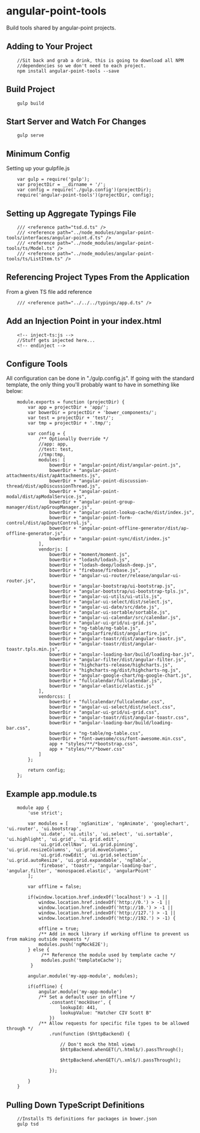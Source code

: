 # angular-point-tools
Build tools shared by angular-point projects.

## Adding to Your Project
        //Sit back and grab a drink, this is going to download all NPM 
        //dependencies so we don't need to each project.
        npm install angular-point-tools --save

        
## Build Project
        gulp build
        
## Start Server and Watch For Changes
        gulp serve
        
## Minimum Config
Setting up your gulpfile.js
                
        var gulp = require('gulp');
        var projectDir = __dirname + '/';
        var config = require('./gulp.config')(projectDir);
        require('angular-point-tools')(projectDir, config);
        
## Setting up Aggregate Typings File
        /// <reference path="tsd.d.ts" />
        /// <reference path="../node_modules/angular-point-tools/interfaces/angular-point.d.ts" />
        /// <reference path="../node_modules/angular-point-tools/ts/Model.ts" />
        /// <reference path="../node_modules/angular-point-tools/ts/ListItem.ts" />

## Referencing Project Types From the Application
From a given TS file add reference
        
        
        /// <reference path="../../../typings/app.d.ts" />
        
## Add an Injection Point in your index.html
        <!-- inject-ts:js -->
        //Stuff gets injected here...
        <!-- endinject -->

## Configure Tools
All configuration can be done in "./gulp.config.js".  If going with the standard template, the only thing you'll
probably want to have in something like below:
    
        module.exports = function (projectDir) {
            var app = projectDir + 'app/';
            var bowerDir = projectDir + 'bower_components/';
            var test = projectDir + 'test/';
            var tmp = projectDir + '.tmp/';
        
            var config = {
                /** Optionally Override */
                //app: app,
                //test: test,
                //tmp:tmp,
                modules: [
                    bowerDir + "angular-point/dist/angular-point.js",
                    bowerDir + "angular-point-attachments/dist/apAttachments.js",
                    bowerDir + "angular-point-discussion-thread/dist/apDiscussionThread.js",
                    bowerDir + "angular-point-modal/dist/apModalService.js",
                    bowerDir + "angular-point-group-manager/dist/apGroupManager.js",
                    bowerDir + "angular-point-lookup-cache/dist/index.js",
                    bowerDir + "angular-point-form-control/dist/apInputControl.js",
                    bowerDir + "angular-point-offline-generator/dist/ap-offline-generator.js",
                    bowerDir + "angular-point-sync/dist/index.js"
                ],
                vendorjs: [
                    bowerDir + "moment/moment.js",
                    bowerDir + "lodash/lodash.js",
                    bowerDir + "lodash-deep/lodash-deep.js",
                    bowerDir + "firebase/firebase.js",
                    bowerDir + "angular-ui-router/release/angular-ui-router.js",
                    bowerDir + "angular-bootstrap/ui-bootstrap.js",
                    bowerDir + "angular-bootstrap/ui-bootstrap-tpls.js",
                    bowerDir + "angular-ui-utils/ui-utils.js",
                    bowerDir + "angular-ui-select/dist/select.js",
                    bowerDir + "angular-ui-date/src/date.js",
                    bowerDir + "angular-ui-sortable/sortable.js",
                    bowerDir + "angular-ui-calendar/src/calendar.js",
                    bowerDir + "angular-ui-grid/ui-grid.js",
                    bowerDir + "ng-table/ng-table.js",
                    bowerDir + "angularfire/dist/angularfire.js",
                    bowerDir + "angular-toastr/dist/angular-toastr.js",
                    bowerDir + "angular-toastr/dist/angular-toastr.tpls.min.js",
                    bowerDir + "angular-loading-bar/build/loading-bar.js",
                    bowerDir + "angular-filter/dist/angular-filter.js",
                    bowerDir + "highcharts-release/highcharts.js",
                    bowerDir + "highcharts-ng/dist/highcharts-ng.js",
                    bowerDir + "angular-google-chart/ng-google-chart.js",
                    bowerDir + "fullcalendar/fullcalendar.js",
                    bowerDir + "angular-elastic/elastic.js"
                ],
                vendorcss: [
                    bowerDir + "fullcalendar/fullcalendar.css",
                    bowerDir + "angular-ui-select/dist/select.css",
                    bowerDir + "angular-ui-grid/ui-grid.css",
                    bowerDir + "angular-toastr/dist/angular-toastr.css",
                    bowerDir + "angular-loading-bar/build/loading-bar.css",
                    bowerDir + "ng-table/ng-table.css",
                    bowerDir + "font-awesome/css/font-awesome.min.css",
                    app + "styles/**/*bootstrap.css",
                    app + "styles/**/*bower.css"
                ]
            };
        
            return config;
        };
        
        
## Example app.module.ts

        module app {
            'use strict';
        
            var modules = [    'ngSanitize', 'ngAnimate', 'googlechart', 'ui.router', 'ui.bootstrap',
                'ui.date', 'ui.utils', 'ui.select', 'ui.sortable', 'ui.highlight', 'ui.grid', 'ui.grid.edit',
                'ui.grid.cellNav', 'ui.grid.pinning', 'ui.grid.resizeColumns', 'ui.grid.moveColumns',
                'ui.grid.rowEdit', 'ui.grid.selection', 'ui.grid.autoResize', 'ui.grid.expandable', 'ngTable',
                'firebase', 'toastr', 'angular-loading-bar', 'angular.filter', 'monospaced.elastic', 'angularPoint'
            ];
        
            var offline = false;
        
            if(window.location.href.indexOf('localhost') > -1 ||
                window.location.href.indexOf('http://0.') > -1 ||
                window.location.href.indexOf('http://10.') > -1 ||
                window.location.href.indexOf('http://127.') > -1 ||
                window.location.href.indexOf('http://192.') > -1) {
        
                offline = true;
                /** Add in mock library if working offline to prevent us from making outside requests */
                modules.push('ngMockE2E');
            } else {
                 /** Reference the module used by template cache */
                 modules.push('templateCache');
             }
        
            angular.module('my-app-module', modules);
        
            if(offline) {
                angular.module('my-app-module')
                /** Set a default user in offline */
                    .constant('mockUser', {
                        lookupId: 441,
                        lookupValue: "Hatcher CIV Scott B"
                    })
                /** Allow requests for specific file types to be allowed through */
                    .run(function ($httpBackend) {
        
                        // Don't mock the html views
                        $httpBackend.whenGET(/\.html$/).passThrough();
        
                        $httpBackend.whenGET(/\.xml$/).passThrough();
        
                    });
        
            }
        }
        
## Pulling Down TypeScript Definitions
        //Installs TS definitions for packages in bower.json
        gulp tsd